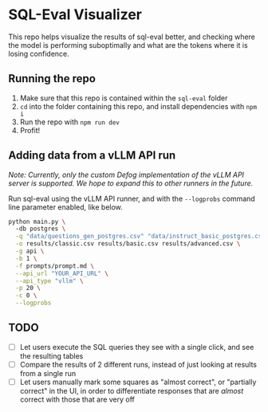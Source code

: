 # SQL-Eval Visualizer

This repo helps visualize the results of sql-eval better, and checking where the model is performing suboptimally and what are the tokens where it is losing confidence.

## Running the repo
1. Make sure that this repo is contained within the `sql-eval` folder
2. `cd` into the folder containing this repo, and install dependencies with `npm i`
3. Run the repo with `npm run dev`
4. Profit!

## Adding data from a vLLM API run
_Note: Currently, only the custom Defog implementation of the vLLM API server is supported. We hope to expand this to other runners in the future._

Run sql-eval using the vLLM API runner, and with the `--logprobs` command line parameter enabled, like below.

```bash
python main.py \            
  -db postgres \
  -q "data/questions_gen_postgres.csv" "data/instruct_basic_postgres.csv" "data/instruct_advanced_postgres.csv" \
  -o results/classic.csv results/basic.csv results/advanced.csv \
  -g api \
  -b 1 \
  -f prompts/prompt.md \
  --api_url "YOUR_API_URL" \
  --api_type "vllm" \
  -p 20 \
  -c 0 \
  --logprobs
  ```

## TODO

- [ ] Let users execute the SQL queries they see with a single click, and see the resulting tables
- [ ] Compare the results of 2 different runs, instead of just looking at results from a single run
- [ ] Let users manually mark some squares as "almost correct", or "partially correct" in the UI, in order to differentiate responses that are _almost_ correct with those that are very off
